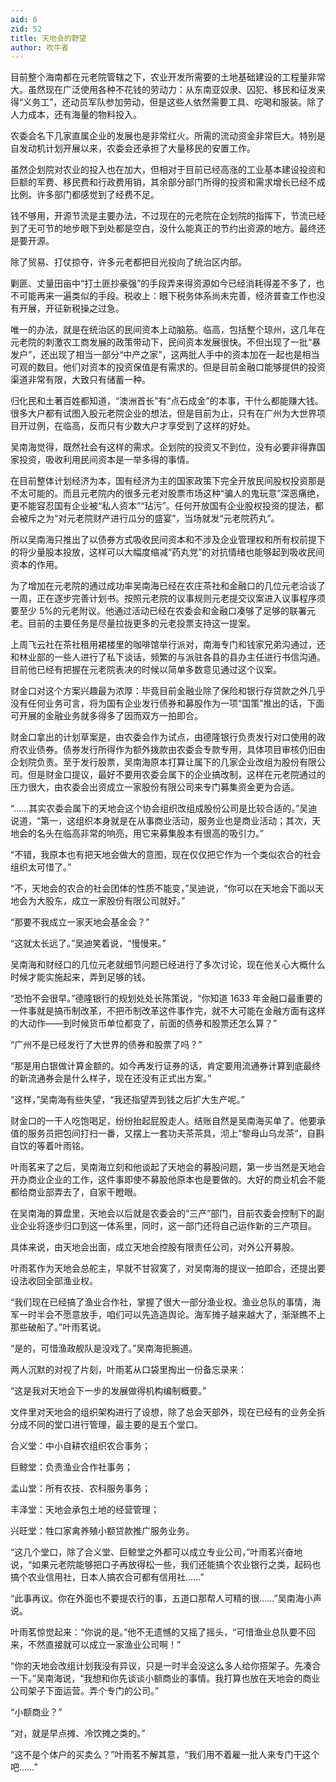 ```yaml
---
aid: 6
zid: 52
title: 天地会的野望
author: 吹牛者
---
```


目前整个海南都在元老院管辖之下，农业开发所需要的土地基础建设的工程量非常大。虽然现在广泛使用各种不花钱的劳动力：从东南亚奴隶、囚犯、移民和征发来得“义务工”，还动员军队参加劳动，但是这些人依然需要工具、吃喝和服装。除了人力成本，还有海量的物料投入。

农委会名下几家直属企业的发展也是非常红火。所需的流动资金非常巨大。特别是自发动机计划开展以来，农委会还承担了大量移民的安置工作。

虽然企划院对农业的投入也在加大，但相对于目前已经高涨的工业基本建设投资和巨额的军费、移民费和行政费用销，其余部分部门所得的投资和需求增长已经不成比例。许多部门都感觉到了经费不足。

钱不够用，开源节流是主要办法，不过现在的元老院在企划院的指挥下，节流已经到了无可节的地步眼下到处都是空白，没什么能真正的节约出资源的地方。最终还是要开源。

除了贸易、打仗掠夺，许多元老都把目光投向了统治区内部。

剿匪、丈量田亩中“打土匪抄豪强”的手段弄来得资源如今已经消耗得差不多了，也不可能再来一遍类似的手段。税收上：眼下税务体系尚未完善，经济普查工作也没有开展，开征新税操之过急。

唯一的办法，就是在统治区的民间资本上动脑筋。临高，包括整个琼州，这几年在元老院的刺激农工商发展的政策带动下，民间资本发展很快。不但出现了一批“暴发户”，还出现了相当一部分“中产之家”，这两批人手中的资本加在一起也是相当可观的数目。他们对资本的投资保值是有需求的。但是目前金融口能够提供的投资渠道非常有限，大致只有储蓄一种。

归化民和土著百姓都知道，“澳洲首长”有“点石成金”的本事，干什么都能赚大钱。很多大户都有试图入股元老院企业的想法，但是目前为止，只有在广州为大世界项目开过例，在临高，反而只有少数大户才享受到了这样的好处。

吴南海觉得，既然社会有这样的需求。企划院的投资又不到位，没有必要非得靠国家投资，吸收利用民间资本是一举多得的事情。

在目前整体计划经济为本，国有经济为主的国家政策下完全开放民间股权投资那是不太可能的。而且元老院内的很多元老对股票市场这种“骗人的鬼玩意”深恶痛绝，更不能容忍国有企业被“私人资本”“玷污”。任何开放国有企业股权投资的提法，都会被斥之为“对元老院财产进行瓜分的盛宴”，当场就发“元老院药丸”。

所以吴南海只推出了以债券方式吸收民间资本和不涉及企业管理权和所有权前提下的将少量股本投放，这样可以大幅度缩减“药丸党”的对抗情绪也能够起到吸收民间资本的作用。

为了增加在元老院的通过成功率吴南海已经在农庄茶社和金融口的几位元老洽谈了一周，正在逐步完善计划书。按照元老院的议事规则元老提交议案进入议事程序须要至少 5%的元老附议。他通过活动已经在农委会和金融口凑够了足够的联署元老。目前的主要任务是尽量拉拢更多的元老投票支持这一提案。

上周飞云社在茶社租用裙楼里的咖啡馆举行派对，南海专门和钱家兄弟沟通过，还和林业部的一些人进行了私下谈话，频繁的与派驻各县的县办主任进行书信沟通。目前他已经有把握在元老院表决的时候以简单多数意见通过这个议案。

财金口对这个方案兴趣最为浓厚：毕竟目前金融业除了保险和银行存贷款之外几乎没有任何业务可言，将为国有企业发行债券和募股作为一项“国策”推出的话，下面可开展的金融业务就多得多了因而双方一拍即合。

财金口拿出的计划草案是，由农委会作为试点，由德隆银行负责发行对口使用的政府农业债券。债券发行所得作为额外拨款由农委会专款专用，具体项目审核仍旧由企划院负责。至于发行股票，吴南海原本打算让属下的几家企业改组为股份有限公司。但是财金口提议，最好不要用农委会属下的企业搞改制，这样在元老院通过的压力很大，由农委会出资成立一家股份有限公司来专门募集资金更为合适。

“……其实农委会属下的天地会这个协会组织改组成股份公司是比较合适的。”吴迪说道，“第一，这组织本身就是在从事商业活动，服务业也是商业活动；其次，天地会的名头在临高非常的响亮，用它来募集股本有很高的吸引力。”

“不错，我原本也有把天地会做大的意图，现在仅仅把它作为一个类似农合的社会组织太可惜了。”

“不，天地会的农合的社会团体的性质不能变，”吴迪说，“你可以在天地会下面以天地会为大股东，成立一家股份有限公司就好。”

“那要不我成立一家天地会基金会？”

“这就太长远了。”吴迪笑着说，“慢慢来。”

吴南海和财经口的几位元老就细节问题已经进行了多次讨论，现在他关心大概什么时候才能实施起来，弄到足够的钱。

“恐怕不会很早。”德隆银行的规划处处长陈策说，“你知道 1633 年金融口最重要的一件事就是搞币制改革，不把币制改革这件事作完，就不大可能在金融方面有这样的大动作——到时候货币单位都变了，前面的债券和股票还怎么算？”

“广州不是已经发行了大世界的债券和股票了吗？”

“那是用白银做计算金额的。如今再发行证券的话，肯定要用流通券计算到底最终的新流通券会是什么样子，现在还没有正式出方案。”

“这样，”吴南海有些失望，“我还指望弄到钱之后扩大生产呢。”

财金口的一干人吃饱喝足，纷纷抬起屁股走人。结账自然是吴南海买单了。他要承值的服务员把包间打扫一番，又摆上一套功夫茶茶具，沏上“黎母山乌龙茶”，自斟自饮的等着叶雨铭。

叶雨茗来了之后，吴南海立刻和他谈起了天地会的募股问题，第一步当然是天地会开办商业企业的工作，这件事即使不募股他原本也是要做的。大好的商业机会不能都给商业部弄去了，自家干瞪眼。

在吴南海的算盘里，天地会以后就是农委会的“三产”部门，目前农委会控制下的副业企业将逐步归口到这一体系里，同时，这一部门还将自己运作新的三产项目。

具体来说，由天地会出面，成立天地会控股有限责任公司，对外公开募股。

叶雨茗作为天地会总舵主，早就不甘寂寞了，对吴南海的提议一拍即合，还提出要设法收回全部渔业权。

“我们现在已经搞了渔业合作社，掌握了很大一部分渔业权。渔业总队的事情，海军一时半会不愿意放手，咱们可以先造造舆论。海军摊子越来越大了，渐渐瞧不上那些破船了。”叶雨茗说。

“是的，可惜渔政舰队是没戏了。”吴南海扼腕道。

两人沉默的对视了片刻，叶雨茗从口袋里掏出一份备忘录来：

“这是我对天地会下一步的发展做得机构编制概要。”

文件里对天地会的组织架构进行了设想，除了总会天部外，现在已经有的业务全拆分成不同的堂口进行管理，最主要的是五个堂口。

合义堂：中小自耕农组织农合事务；

巨鲸堂：负责渔业合作社事务；

孟山堂：所有农技、农科服务事务；

丰泽堂：天地会承包土地的经营管理；

兴旺堂：牲口家禽养殖小额贷款推广服务业务。

“这几个堂口，除了合义堂、巨鲸堂之外都可以成立专业公司，”叶雨茗兴奋地说，“如果元老院能够把口子再放得松一些，我们还能搞个农业银行之类，起码也搞个农业信用社，日本人搞农合可都有信用社……”

“此事再议。你在外面也不要提农行的事，五道口那帮人可精的很……”吴南海小声说。

叶雨茗惊觉起来：“你说的是。”他不无遗憾的又摇了摇头，“可惜渔业总队要不回来，不然直接就可以成立一家渔业公司啊！”

“你的天地会改组计划我没有异议，只是一时半会没这么多人给你搭架子。先凑合一下。”吴南海说，“我想和你先谈谈小额商业的事情。我打算也放在天地会的商业公司架子下面运营。弄个专门的公司。”

“小额商业？”

“对，就是早点摊、冷饮摊之类的。”

“这不是个体户的买卖么？”叶雨茗不解其意，“我们用不着雇一批人来专门干这个吧……”
